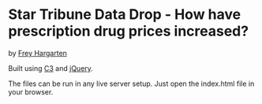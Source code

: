 Star Tribune Data Drop - How have prescription drug prices increased?
================

by [Frey Hargarten](https://github.com/jeffhargarten)

Built using [C3](https://github.com/masayuki0812/c3) and [jQuery](https://github.com/jquery/jquery).

The files can be run in any live server setup. Just open the index.html file in your browser.
